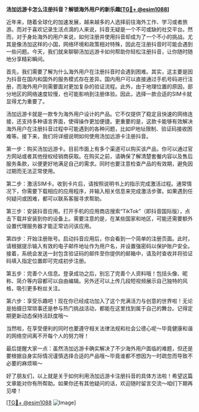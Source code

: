 **汤加远游卡怎么注册抖音？解锁海外用户的新乐趣[[TG💪+ @esim1088](https://t.me/s/esim1088)]**

近年来，随着全球化的加速发展，越来越多的人选择前往海外工作、学习或者旅游。而对于喜欢记录生活点滴的人来说，抖音无疑是一个不可或缺的社交平台。然而，对于身处海外的用户来说，如何注册并使用抖音却成为了一个不小的挑战。尤其是像汤加这样的小国，网络环境和政策相对特殊，因此在注册抖音时可能会遇到一些问题。今天，我们就来聊聊汤加远游卡如何帮助你轻松注册抖音，让你随时随地分享精彩瞬间。

首先，我们需要了解为什么海外用户在注册抖音时会遇到困难。其实，这主要是因为抖音在国内和国外的服务模式存在差异。国内用户可以直接通过手机号码进行注册，而海外用户则需要面对更加复杂的验证流程。此外，由于地理位置的原因，部分地区的网络速度较慢，也可能影响到注册体验。因此，选择一款合适的SIM卡就显得尤为重要了。

汤加远游卡就是一款专为海外用户设计的产品。它不仅提供了稳定且快速的网络连接，还支持多种语言界面，使得操作更加便捷。更重要的是，这款卡能够有效解决海外用户在注册抖音过程中可能遇到的各种问题，比如IP地址限制、验证码接收困难等。接下来，我们将详细说明如何使用汤加远游卡注册抖音。

第一步：购买汤加远游卡。目前市面上有多个渠道可以购买该产品，你可以通过官方网站或者其他授权经销商获取。在购买之前，请确保了解清楚套餐内容以及售后服务条款，以便更好地满足自己的需求。同时也要注意检查产品的有效期，避免因过期而无法正常使用。

第二步：激活SIM卡。收到卡片后，请按照说明书上的指示完成激活过程。通常情况下，你需要下载相应的应用程序，并输入相关信息来完成激活步骤。如果遇到任何疑问或困难，都可以联系客服寻求帮助。

第三步：安装抖音应用。打开手机的应用商店搜索“TikTok”（即抖音国际版），点击下载并安装到你的设备上。需要注意的是，在某些国家和地区，可能还需要额外设置代理服务器才能正常访问该应用。

第四步：开始注册账号。启动抖音应用后，你会看到一个简单的注册页面。此时，请根据提示输入有效的电子邮件地址作为用户名，并设置强密码以保护账户安全。接着，系统会发送一封包含验证码的邮件至你提供的邮箱中，请及时查收并将验证码填入指定位置即可完成初步注册。

第五步：完善个人信息。登录成功之后，别忘了完善个人资料哦！包括头像、昵称、简介等内容都可以自由编辑。另外还可以上传几段短视频展示自己独特的风格，吸引更多粉丝关注。

第六步：享受乐趣吧！现在你已经成功加入了这个充满活力与创意的世界啦！无论是拍摄日常琐事还是参与热门挑战活动，都能在这里找到属于自己的舞台。记得定期更新动态保持活跃度哦～

当然啦，在享受便利的同时也要遵守相关法律法规和社会公德心呢～毕竟健康和谐的网络空间离不开每个人的努力呀！

最后提醒大家一点：虽然汤加远游卡确实解决了不少海外用户面临的难题，但还是要根据自身实际情况谨慎选择合适的产品哦～毕竟谁都不想因为一时疏忽而导致不必要的麻烦嘛～

好了朋友们，以上就是关于如何利用汤加远游卡注册抖音的具体方法啦！希望这篇文章能对你有所帮助。如果你还有其他疑问的话，欢迎随时留言交流～咱们下期再见喽！

[[TG💪+ @esim1088](https://t.me/s/esim1088) ![Image](https://i.postimg.cc/4NQfJmqS/Snipaste-2025-05-13-00-14-12.png)]